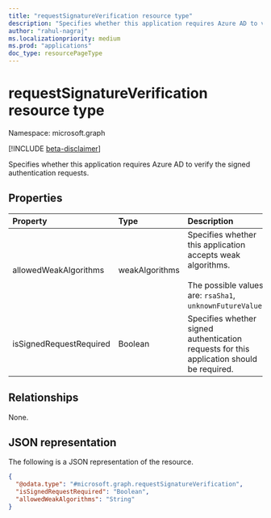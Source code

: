 ```yaml
---
title: "requestSignatureVerification resource type"
description: "Specifies whether this application requires Azure AD to verify the signed authentication requests."
author: "rahul-nagraj"
ms.localizationpriority: medium
ms.prod: "applications"
doc_type: resourcePageType
---
```


# requestSignatureVerification resource type

Namespace: microsoft.graph

[!INCLUDE [beta-disclaimer](../../includes/beta-disclaimer.md)]

Specifies whether this application requires Azure AD to verify the signed authentication requests.

## Properties
|Property|Type|Description|
|:---|:---|:---|
|allowedWeakAlgorithms|weakAlgorithms|Specifies whether this application accepts weak algorithms. <br><br> The possible values are: `rsaSha1`, `unknownFutureValue`.|
|isSignedRequestRequired|Boolean|Specifies whether signed authentication requests for this application should be required.|

## Relationships
None.

## JSON representation
The following is a JSON representation of the resource.
<!-- {
  "blockType": "resource",
  "@odata.type": "microsoft.graph.requestSignatureVerification"
}
-->
``` json
{
  "@odata.type": "#microsoft.graph.requestSignatureVerification",
  "isSignedRequestRequired": "Boolean",
  "allowedWeakAlgorithms": "String"
}
```

